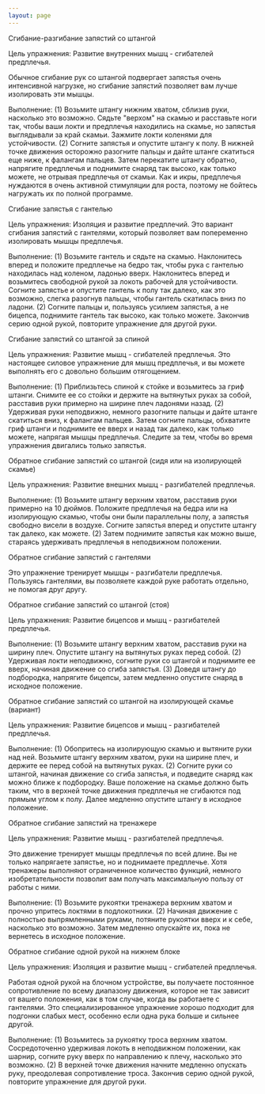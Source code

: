 ```yaml
---
layout: page
---
```

Сгибание-разгибание запястий со штангой

Цель упражнения: Развитие внутренних мышц - сгибателей предплечья.

Обычное сгибание рук со штангой подвергает запястья очень интенсивной нагрузке, но сгибание запястий позволяет вам лучше изолировать эти мышцы.

Выполнение: (1) Возьмите штангу нижним хватом, сблизив руки, насколько это возможно. Сядьте "верхом" на скамью и расставьте ноги так, чтобы ваши локти и предплечья находились на скамье, но запястья выглядывали за край скамьи. Зажмите локти коленями для устойчивости. (2) Согните запястья и опустите штангу к полу. В нижней точке движения осторожно разогните пальцы и дайте штанге скатиться еще ниже, к фалангам пальцев. Затем перекатите штангу обратно, напрягите предплечья и поднимите снаряд так высоко, как только можете, не отрывая предплечья от скамьи. Как и икры, предплечья нуждаются в очень активной стимуляции для роста, поэтому не бойтесь нагружать их по полной программе.

Сгибание запястья с гантелью

Цель упражнения: Изоляция и развитие предплечий. Это вариант сгибания запястий с гантелями, который позволяет вам попеременно изолировать мышцы предплечья.

Выполнение: (1) Возьмите гантель и сядьте на скамью. Наклонитесь вперед и положите предплечье на бедро так, чтобы рука с гантелью находилась над коленом, ладонью вверх. Наклонитесь вперед и возьмитесь свободной рукой за локоть рабочей для устойчивости. Согните запястье и опустите гантель к полу так далеко, как это возможно, слегка разогнув пальцы, чтобы гантель скатилась вниз по ладони. (2) Согните пальцы и, пользуясь усилием запястья, а не бицепса, поднимите гантель так высоко, как только можете. Закончив серию одной рукой, повторите упражнение для другой руки.

Сгибание запястий со штангой за спиной

Цель упражнения: Развитие мышц - сгибателей предплечья. Это настоящее силовое упражнение для мышц предплечья, и вы можете выполнять его с довольно большим отягощением.

Выполнение: (1) Приблизьтесь спиной к стойке и возьмитесь за гриф штанги. Снимите ее со стойки и держите на вытянутых руках за собой, расставив руки примерно на ширине плеч ладонями назад. (2) Удерживая руки неподвижно, немного разогните пальцы и дайте штанге скатиться вниз, к фалангам пальцев. Затем согните пальцы, обхватите гриф штанги и поднимите ее вверх и назад так далеко, как только можете, напрягая мышцы предплечья. Следите за тем, чтобы во время упражнения двигались только запястья.

Обратное сгибание запястий со штангой (сидя или на изолирующей скамье)

Цель упражнения: Развитие внешних мышц - разгибателей предплечья.

Выполнение: (1) Возьмите штангу верхним хватом, расставив руки примерно на 10 дюймов. Положите предплечья на бедра или на изолирующую скамью, чтобы они были параллельны полу, а запястья свободно висели в воздухе. Согните запястья вперед и опустите штангу так далеко, как можете. (2) Затем поднимите запястья как можно выше, стараясь удерживать предплечья в неподвижном положении.

Обратное сгибание запястий с гантелями

Это упражнение тренирует мышцы - разгибатели предплечья. Пользуясь гантелями, вы позволяете каждой руке работать отдельно, не помогая друг другу.

Обратное сгибание запястий со штангой (стоя)

Цель упражнения: Развитие бицепсов и мышц - разгибателей предплечья.

Выполнение: (1) Возьмите штангу верхним хватом, расставив руки на ширину плеч. Опустите штангу на вытянутых руках перед собой. (2) Удерживая локти неподвижно, согните руки со штангой и поднимите ее вверх, начиная движение со сгиба запястья. (3) Доведя штангу до подбородка, напрягите бицепсы, затем медленно опустите снаряд в исходное положение.

Обратное сгибание запястий со штангой на изолирующей скамье (вариант)

Цель упражнения: Развитие бицепсов и мышц - разгибателей предплечья.

Выполнение: (1) Обопритесь на изолирующую скамью и вытяните руки над ней. Возьмите штангу верхним хватом, руки на ширине плеч, и держите ее перед собой на вытянутых руках. (2) Согните руки со штангой, начиная движение со сгиба запястья, и подведите снаряд как можно ближе к подбородку. Ваше положение на скамье должно быть таким, что в верхней точке движения предплечья не сгибаются под прямым углом к полу. Далее медленно опустите штангу в исходное положение.

Обратное сгибание запястий на тренажере

Цель упражнения: Развитие мышц - разгибателей предплечья.

Это движение тренирует мышцы предплечья по всей длине. Вы не только напрягаете запястье, но и поднимаете предплечье. Хотя тренажеры выполняют ограниченное количество функций, немного изобретательности позволит вам получать максимальную пользу от работы с ними.

Выполнение: (1) Возьмите рукоятки тренажера верхним хватом и прочно упритесь локтями в подлокотники. (2) Начиная движение с полностью выпрямленными руками, потяните рукоятки вверх и к себе, насколько это возможно. Затем медленно опускайте их, пока не вернетесь в исходное положение.

Обратное сгибание одной рукой на нижнем блоке

Цель упражнения: Изоляция и развитие мышц - сгибателей предплечья.

Работая одной рукой на блочном устройстве, вы получаете постоянное сопротивление по всему диапазону движения, которое не так зависит от вашего положения, как в том случае, когда вы работаете с гантелями. Это специализированное упражнение хорошо подходит для подгонки слабых мест, особенно если одна рука больше и сильнее другой.

Выполнение: (1) Возьмитесь за рукоятку троса верхним хватом. Сосредоточенно удерживая локоть в неподвижном положении, как шарнир, согните руку вверх по направлению к плечу, насколько это возможно. (2) В верхней точке движения начните медленно опускать руку, преодолевая сопротивление троса. Закончив серию одной рукой, повторите упражнение для другой руки.
